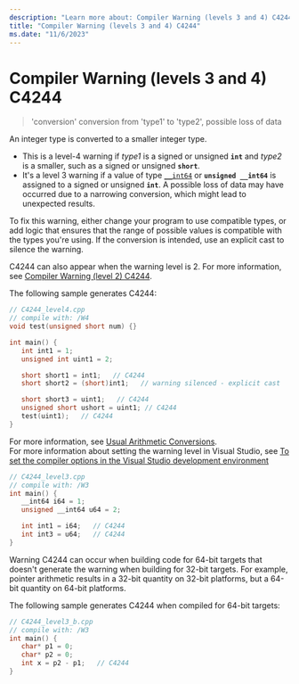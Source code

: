 ```yaml
---
description: "Learn more about: Compiler Warning (levels 3 and 4) C4244"
title: "Compiler Warning (levels 3 and 4) C4244"
ms.date: "11/6/2023"
---
```

# Compiler Warning (levels 3 and 4) C4244

> 'conversion' conversion from 'type1' to 'type2', possible loss of data

An integer type is converted to a smaller integer type.
- This is a level-4 warning if *type1* is a signed or unsigned **`int`** and *type2* is a smaller, such as a signed or unsigned **`short`**.
- It's a level 3 warning if a value of type [`__int64`](../../cpp/int8-int16-int32-int64.md) or **`unsigned __int64`** is assigned to a signed or unsigned **`int`**. A possible loss of data may have occurred due to a narrowing conversion, which might lead to unexpected results.

To fix this warning, either change your program to use compatible types, or add logic that ensures that the range of possible values is compatible with the types you're using. If the conversion is intended, use an explicit cast to silence the warning.

C4244 can also appear when the warning level is 2. For more information, see [Compiler Warning (level 2) C4244](../../error-messages/compiler-warnings/compiler-warning-level-2-c4244.md).

The following sample generates C4244:

```cpp
// C4244_level4.cpp
// compile with: /W4
void test(unsigned short num) {}

int main() {
   int int1 = 1;
   unsigned int uint1 = 2;

   short short1 = int1;   // C4244
   short short2 = (short)int1;   // warning silenced - explicit cast

   short short3 = uint1;   // C4244
   unsigned short ushort = uint1; // C4244
   test(uint1);   // C4244
}
```

For more information, see [Usual Arithmetic Conversions](../../c-language/usual-arithmetic-conversions.md).\
For more information about setting the warning level in Visual Studio, see [To set the compiler options in the Visual Studio development environment](../../build/reference/compiler-option-warning-level.md#to-set-the-compiler-options-in-the-visual-studio-development-environment)

```cpp
// C4244_level3.cpp
// compile with: /W3
int main() {
   __int64 i64 = 1;
   unsigned __int64 u64 = 2;

   int int1 = i64;   // C4244
   int int3 = u64;   // C4244
}
```

Warning C4244 can occur when building code for 64-bit targets that doesn't generate the warning when building for 32-bit targets. For example, pointer arithmetic results in a 32-bit quantity on 32-bit platforms, but a 64-bit quantity on 64-bit platforms.

The following sample generates C4244 when compiled for 64-bit targets:

```cpp
// C4244_level3_b.cpp
// compile with: /W3
int main() {
   char* p1 = 0;
   char* p2 = 0;
   int x = p2 - p1;   // C4244
}
```
